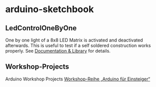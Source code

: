 # arduino-sketchbook

## LedControlOneByOne
One by one light of a 8x8 LED Matrix is activated and deactivated afterwards.
This is useful to test if a self soldered construction works properly.
See [Documentation & Library](http://playground.arduino.cc/Main/LedControl) for details.

## Workshop-Projects
Arduino Workshop Projects
[Workshop-Reihe „Arduino für Einsteiger“](https://www.hackerspace-bremen.de/2017/09/28/workshop-reihe-arduino-fuer-einsteiger-2/)

